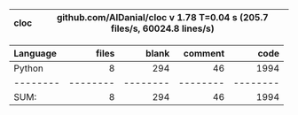 cloc|github.com/AlDanial/cloc v 1.78  T=0.04 s (205.7 files/s, 60024.8 lines/s)
--- | ---

Language|files|blank|comment|code
:-------|-------:|-------:|-------:|-------:
Python|8|294|46|1994
--------|--------|--------|--------|--------
SUM:|8|294|46|1994
